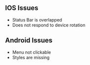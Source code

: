 IOS Issues
----------

- Status Bar is overlapped
- Does not respond to device rotation


Android Issues
--------------

- Menu not clickable
- Styles are missing



